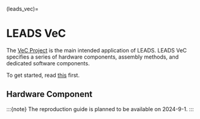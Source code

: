 (leads_vec)=

# LEADS VeC

The [VeC Project](https://www.villanovacollege.org/giving/vec-project) is the main intended application of LEADS. LEADS
VeC specifies a series of hardware components, assembly methods, and dedicated software components.

To get started, read [this](https://github.com/ProjectNeura/LEADS) first.

## Hardware Component

:::{note}
The reproduction guide is planned to be available on 2024-9-1.
:::